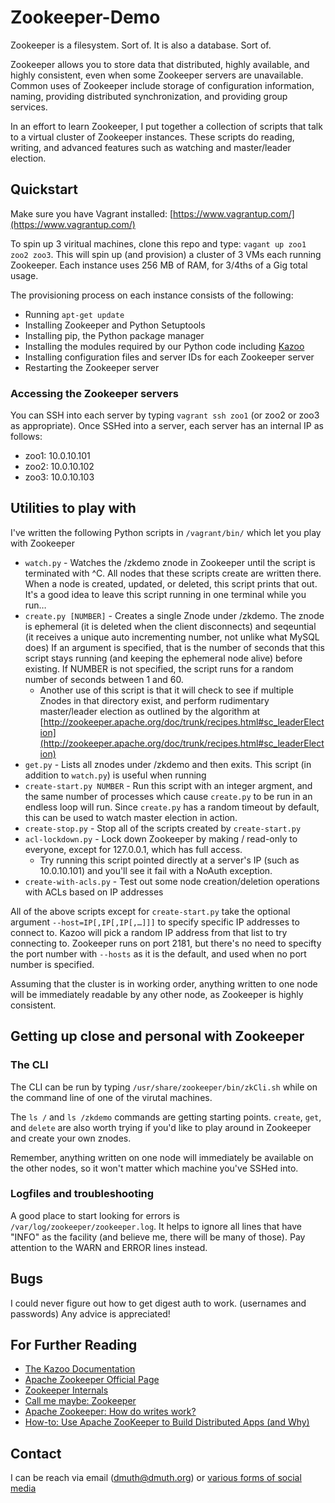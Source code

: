 # Zookeeper-Demo

Zookeeper is a filesystem. Sort of.  It is also a database. Sort of.

Zookeeper allows you to store data that distributed, highly available, and highly consistent, even when some Zookeeper servers are unavailable. Common uses of Zookeeper include storage of configuration information, naming, providing distributed synchronization, and providing group services.

In an effort to learn Zookeeper, I put together a collection of scripts that talk to a virtual cluster of Zookeeper instances.  These scripts do reading, writing, and advanced features such as watching and master/leader election.


## Quickstart

Make sure you have Vagrant installed: [https://www.vagrantup.com/](https://www.vagrantup.com/)

To spin up 3 viritual machines, clone this repo and type: `vagant up zoo1 zoo2 zoo3`.  This will spin up (and provision) a cluster of 3 VMs each running Zookeeper.  Each instance uses 256 MB of RAM, for 3/4ths of a Gig total usage.

The provisioning process on each instance consists of the following:

- Running `apt-get update`
- Installing Zookeeper and Python Setuptools
- Installing pip, the Python package manager
- Installing the modules required by our Python code including [Kazoo](https://kazoo.readthedocs.org/en/latest/)
- Installing configuration files and server IDs for each Zookeeper server
- Restarting the Zookeeper server

### Accessing the Zookeeper servers

You can SSH into each server by typing `vagrant ssh zoo1` (or zoo2 or zoo3 as appropriate).  Once SSHed into a server, each server has an internal IP as follows:

- zoo1: 10.0.10.101
- zoo2: 10.0.10.102
- zoo3: 10.0.10.103



## Utilities to play with

I've written the following Python scripts in `/vagrant/bin/` which let you play with Zookeeper

- `watch.py` - Watches the /zkdemo znode in Zookeeper until the script is terminated with ^C.  All nodes that these scripts create are written there.  When a node is created, updated, or deleted, this script prints that out.  It's a good idea to leave this script running in one terminal while you run…
- `create.py [NUMBER]` - Creates a single Znode under /zkdemo. The znode is ephemeral (it is deleted when the client disconnects) and seqeuntial (it receives a unique auto incrementing number, not unlike what MySQL does)  If an argument is specified, that is the number of seconds that this script stays running (and keeping the ephemeral node alive) before existing.  If NUMBER is not specified, the script runs for a random number of seconds between 1 and 60.
    - Another use of this script is that it will check to see if multiple Znodes in that directory exist, and perform rudimentary master/leader election as outlined by the algorithm at [http://zookeeper.apache.org/doc/trunk/recipes.html#sc_leaderElection](http://zookeeper.apache.org/doc/trunk/recipes.html#sc_leaderElection)
- `get.py` - Lists all znodes under /zkdemo and then exits.  This script (in addition to `watch.py`) is useful when running
- `create-start.py NUMBER` - Run this script with an integer argment, and the same number of processes which cause `create.py` to be run in an endless loop will run.  Since `create.py` has a random timeout by default, this can be used to watch master election in action.
- `create-stop.py` - Stop all of the scripts created by `create-start.py`
- `acl-lockdown.py` - Lock down Zookeeper by making / read-only to everyone, except for 127.0.0.1, which has full access.
    - Try running this script pointed directly at a server's IP (such as 10.0.10.101) and you'll see it fail with a NoAuth exception.
- `create-with-acls.py` - Test out some node creation/deletion operations with ACLs based on IP addresses

All of the above scripts except for `create-start.py` take the optional argument `--host=IP[,IP[,IP[,…]]]` to specify specific IP addresses to connect to.  Kazoo will pick a random IP address from that list to try connecting to.  Zookeeper runs on port 2181, but there's no need to specifty the port number with `--hosts` as it is the default, and used when no port number is specified.  

Assuming that the cluster is in working order, anything written to one node will be immediately readable by any other node, as Zookeeper is highly consistent.


## Getting up close and personal with Zookeeper

### The CLI

The CLI can be run by typing `/usr/share/zookeeper/bin/zkCli.sh` while on the command line of one of the virutal machines.

The `ls /` and `ls /zkdemo` commands are getting starting points.  `create`, `get`, and `delete` are also worth trying if you'd like to play around in Zookeeper and create your own znodes.

Remember, anything written on one node will immediately be available on the other nodes, so it won't matter which machine you've SSHed into.


### Logfiles and troubleshooting
 
A good place to start looking for errors is `/var/log/zookeeper/zookeeper.log`.  It helps to ignore all lines that have "INFO" as the facility (and believe me, there will be many of those).  Pay attention to the WARN and ERROR lines instead.



## Bugs

I could never figure out how to get digest auth to work. (usernames and passwords)  Any advice is appreciated!


## For Further Reading

- [The Kazoo Documentation](https://kazoo.readthedocs.org/en/latest/)
- [Apache Zookeeper Official Page](http://zookeeper.apache.org/)
- [Zookeeper Internals](http://zookeeper.apache.org/doc/r3.4.1/zookeeperInternals.html)
- [Call me maybe: Zookeeper](https://aphyr.com/posts/291-call-me-maybe-zookeeper)
- [Apache Zookeeper: How do writes work?](http://stackoverflow.com/questions/5420087/apache-zookeeper-how-do-writes-work)
- [How-to: Use Apache ZooKeeper to Build Distributed Apps (and Why)](http://blog.cloudera.com/blog/2013/02/how-to-use-apache-zookeeper-to-build-distributed-apps-and-why/)


## Contact

I can be reach via email (dmuth@dmuth.org) or [various forms of social media](http://www.dmuth.org/contact)








